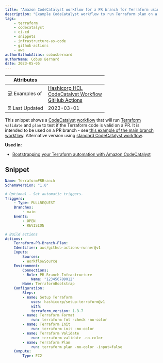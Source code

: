 ```yaml
---
title: "Amazon CodeCatalyst workflow for a PR branch for Terraform using GitHub Actions"
description: "Example CodeCatalyst workflow to run Terraform plan on a PR branch using GitHub Actions."
tags:
    - terraform
    - codecatalyst
    - ci-cd
    - snippets
    - infrastructure-as-code
    - github-actions
    - aws
authorGithubAlias: cobusbernard
authorName: Cobus Bernard
date: 2023-05-05
---
```


| Attributes             |                                                                 |
|------------------------|-----------------------------------------------------------------|
| 💻 Examples of      | [Hashicorp HCL](https://github.com/hashicorp/hcl) <br> [CodeCatalyst Workflow](https://docs.aws.amazon.com/codecatalyst/latest/userguide/workflow-reference.html?sc_channel=el&sc_campaign=devopswave&sc_content=snp_tf_cc_gh_pr&sc_geo=mult&sc_country=mult&sc_outcome=acq) <br> [GitHub Actions](https://docs.aws.amazon.com/codecatalyst/latest/userguide/github-action-ref.html?sc_channel=el&sc_campaign=devopswave&sc_content=snp_tf_cc_gh_pr&sc_geo=mult&sc_country=mult&sc_outcome=acq)|
| ⏰ Last Updated        | 2023-03-01                                                      |

This snippet shows a [CodeCatalyst](https://codecatalyst.aws/?sc_channel=el&sc_campaign=devopswave&sc_content=snp_tf_cc_gh_pr&sc_geo=mult&sc_country=mult&sc_outcome=acq) [workflow](https://docs.aws.amazon.com/codecatalyst/latest/userguide/workflow-reference.html?sc_channel=el&sc_campaign=devopswave&sc_content=snp_tf_cc_gh_pr&sc_geo=mult&sc_country=mult&sc_outcome=acq) that will run [Terraform](https://terraform.io) `validate` and `plan` to test if the Terraform code is valid on a PR. It is intended to be used on a PR branch - see [this example of the main branch workflow](./terraform-codecatalyst-workflow/). Alternative version using [standard CodeCatalyst workflow](./terraform-codecatalyst-workflow-PR-branch/).

**Used in:**

* [Bootstrapping your Terraform automation with Amazon CodeCatalyst](/tutorials/bootstrapping-terraform-automation-amazon-codecatalyst)

## Snippet

```yaml
Name: TerraformPRBranch
SchemaVersion: "1.0"

# Optional - Set automatic triggers.
Triggers:
    - Type: PULLREQUEST
    Branches:
        - main
    Events:
        - OPEN
        - REVISION

# Build actions
Actions:
    Terraform-PR-Branch-Plan:
    Identifier: aws/github-actions-runner@v1
    Inputs:
        Sources:
        - WorkflowSource
    Environment:
        Connections:
        - Role: PR-Branch-Infrastructure
            Name: "123456789012"
        Name: TerraformBootstrap
    Configuration:
        Steps:
        - name: Setup Terraform
            uses: hashicorp/setup-terraform@v1
            with:
            terraform_version: 1.3.7
        - name: Terraform Format
            run: terraform fmt -check -no-color
        - name: Terraform Init
            run: terraform init -no-color
        - name: Terraform Validate
            run: terraform validate -no-color
        - name: Terraform Plan
            run: terraform plan -no-color -input=false
    Compute:
        Type: EC2
```
